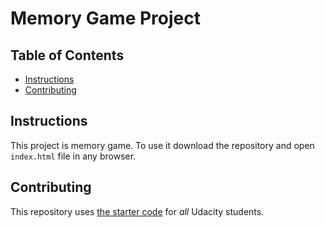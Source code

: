 # Memory Game Project

## Table of Contents

* [Instructions](#instructions)
* [Contributing](#contributing)

## Instructions

This project is memory game.
To use it download the repository and open `index.html` file in any browser.


## Contributing

This repository uses [the starter code](https://github.com/udacity/fend-project-memory-game) for _all_ Udacity students.
